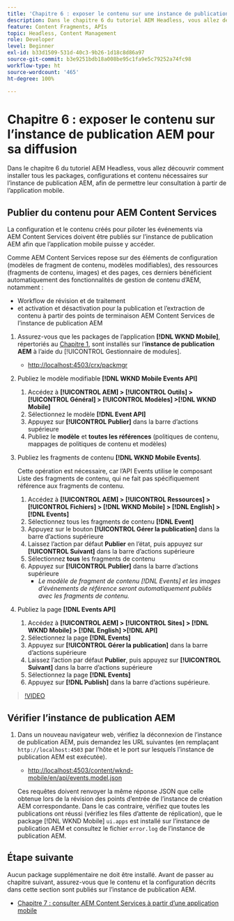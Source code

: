```yaml
---
title: 'Chapitre 6 : exposer le contenu sur une instance de publication AEM en tant que JSON - Content Services'
description: Dans le chapitre 6 du tutoriel AEM Headless, vous allez découvrir comment installer tous les packages, configurations et contenu nécessaires sur l’instance de publication AEM, afin de permettre leur consultation à partir de l’application mobile.
feature: Content Fragments, APIs
topic: Headless, Content Management
role: Developer
level: Beginner
exl-id: b33d1509-531d-40c3-9b26-1d18c8d86a97
source-git-commit: b3e9251bdb18a008be95c1fa9e5c79252a74fc98
workflow-type: ht
source-wordcount: '465'
ht-degree: 100%

---
```


# Chapitre 6 : exposer le contenu sur l’instance de publication AEM pour sa diffusion

Dans le chapitre 6 du tutoriel AEM Headless, vous allez découvrir comment installer tous les packages, configurations et contenu nécessaires sur l’instance de publication AEM, afin de permettre leur consultation à partir de l’application mobile.

## Publier du contenu pour AEM Content Services

La configuration et le contenu créés pour piloter les événements via AEM Content Services doivent être publiés sur l’instance de publication AEM afin que l’application mobile puisse y accéder.

Comme AEM Content Services repose sur des éléments de configuration (modèles de fragment de contenu, modèles modifiables), des ressources (fragments de contenu, images) et des pages, ces derniers bénéficient automatiquement des fonctionnalités de gestion de contenu d’AEM, notamment :

* Workflow de révision et de traitement
* et activation et désactivation pour la publication et l’extraction de contenu à partir des points de terminaison AEM Content Services de l’instance de publication AEM

1. Assurez-vous que les packages de l’application **[!DNL WKND Mobile]**, répertoriés au [Chapitre 1](./chapter-1.md#wknd-mobile-application-packages), sont installés sur l’**instance de publication AEM** à l’aide du [!UICONTROL Gestionnaire de modules].
   * [http://localhost:4503/crx/packmgr](http://localhost:4503/crx/packmgr)

1. Publiez le modèle modifiable **[!DNL WKND Mobile Events API]**
   1. Accédez à **[!UICONTROL AEM] > [!UICONTROL Outils] > [!UICONTROL Général] > [!UICONTROL Modèles] >[!DNL WKND Mobile]**
   1. Sélectionnez le modèle **[!DNL Event API]**
   1. Appuyez sur **[!UICONTROL Publier]** dans la barre d’actions supérieure
   1. Publiez le **modèle** et **toutes les références** (politiques de contenu, mappages de politiques de contenu et modèles)

1. Publiez les fragments de contenu **[!DNL WKND Mobile Events]**.

   Cette opération est nécessaire, car l’API Events utilise le composant Liste des fragments de contenu, qui ne fait pas spécifiquement référence aux fragments de contenu.

   1. Accédez à **[!UICONTROL AEM] > [!UICONTROL Ressources] > [!UICONTROL Fichiers] > [!DNL WKND Mobile] > [!DNL English] >[!DNL Events]**
   1. Sélectionnez tous les fragments de contenu **[!DNL Event]**
   1. Appuyez sur le bouton **[!UICONTROL Gérer la publication]** dans la barre d’actions supérieure
   1. Laissez l’action par défaut **Publier** en l’état, puis appuyez sur **[!UICONTROL Suivant]** dans la barre d’actions supérieure
   1. Sélectionnez **tous** les fragments de contenu
   1. Appuyez sur **[!UICONTROL Publier]** dans la barre d’actions supérieure
      * *Le modèle de fragment de contenu [!DNL Events] et les images d’événements de référence seront automatiquement publiés avec les fragments de contenu.*

1. Publiez la page **[!DNL Events API]**
   1. Accédez à **[!UICONTROL AEM] > [!UICONTROL Sites] > [!DNL WKND Mobile] > [!DNL English] >[!DNL API]**
   1. Sélectionnez la page **[!DNL Events]**
   1. Appuyez sur **[!UICONTROL Gérer la publication]** dans la barre d’actions supérieure
   1. Laissez l’action par défaut **Publier**, puis appuyez sur **[!UICONTROL Suivant]** dans la barre d’actions supérieure
   1. Sélectionnez la page **[!DNL Events]**
   1. Appuyez sur **[!DNL Publish]** dans la barre d’actions supérieure.

>[!VIDEO](https://video.tv.adobe.com/v/28343?quality=12&learn=on)

## Vérifier l’instance de publication AEM

1. Dans un nouveau navigateur web, vérifiez la déconnexion de l’instance de publication AEM, puis demandez les URL suivantes (en remplaçant `http://localhost:4503` par l’hôte et le port sur lesquels l’instance de publication AEM est exécutée).

   * [http://localhost:4503/content/wknd-mobile/en/api/events.model.json](http://localhost:4503/content/wknd-mobile/en/api/events.model.tidy.json)

   Ces requêtes doivent renvoyer la même réponse JSON que celle obtenue lors de la révision des points d’entrée de l’instance de création AEM correspondante. Dans le cas contraire, vérifiez que toutes les publications ont réussi (vérifiez les files d’attente de réplication), que le package [!DNL WKND Mobile] `ui.apps` est installé sur l’instance de publication AEM et consultez le fichier `error.log` de l’instance de publication AEM.

## Étape suivante

Aucun package supplémentaire ne doit être installé. Avant de passer au chapitre suivant, assurez-vous que le contenu et la configuration décrits dans cette section sont publiés sur l’instance de publication AEM.

* [Chapitre 7 : consulter AEM Content Services à partir d’une application mobile](./chapter-7.md)

